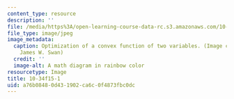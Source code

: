 ```yaml
---
content_type: resource
description: ''
file: /media/https%3A/open-learning-course-data-rc.s3.amazonaws.com/10-34-numerical-methods-applied-to-chemical-engineering-fall-2015/a76b08480d431902ca6c0f4873fbc0dc_10-34f15-1.jpg
file_type: image/jpeg
image_metadata:
  caption: Optimization of a convex function of two variables. (Image courtesy of
    James W. Swan)
  credit: ''
  image-alt: A math diagram in rainbow color
resourcetype: Image
title: 10-34f15-1
uid: a76b0848-0d43-1902-ca6c-0f4873fbc0dc
---
```

